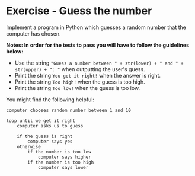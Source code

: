# Exercise - Guess the number

Implement a program in Python which guesses a random number that the computer has chosen.

**Notes: In order for the tests to pass you will have to follow the guidelines below:**

- Use the string `"Guess a number between " + str(lower) + " and " + str(upper) + ": "` when outputting the user's guess.
- Print the string `You got it right!` when the answer is right.
- Print the string `Too high!` when the guess is too high.
- Print the string `Too low!` when the guess is too low.

You might find the following helpful:

```plaintext
computer chooses random number between 1 and 10

loop until we get it right
    computer asks us to guess

    if the guess is right
        computer says yes
    otherwise
        if the number is too low
            computer says higher
        if the number is too high
            computer says lower
```
